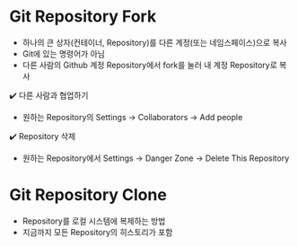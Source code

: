 # Git Repository Fork
- 하나의 큰 상자(컨테이너, Repository)를 다른 계정(또는 네임스페이스)으로 복사
- Git에 있는 명령어가 아님
- 다른 사람의 Github 계정 Repository에서 fork를 눌러 내 계정 Repository로 복사

✔️ 다른 사람과 협업하기
- 원하는 Repository의 Settings -> Collaborators -> Add people

✔️ Repository 삭제
- 원하는 Repository에서 Settings -> Danger Zone -> Delete This Repository

# Git Repository Clone
- Repository를 로컬 시스템에 복제하는 방법
- 지금까지 모든 Repository의 히스토리가 포함
